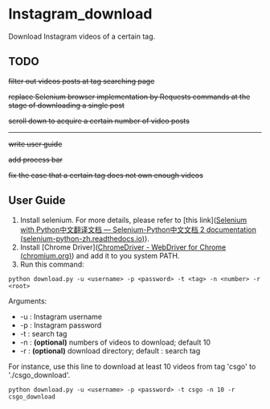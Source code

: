 # Instagram_download
Download Instagram videos of a certain tag.

## TODO

~~filter out videos posts at tag searching page~~

~~replace Selenium browser implementation by Requests commands at the stage of downloading a single post~~

~~scroll down to acquire a certain number of video posts~~

---

~~write user guide~~

~~add process bar~~

~~fix the case that a certain tag does not own enough videos~~

## User Guide

1. Install selenium. For more details, please refer to [this link]([Selenium with Python中文翻译文档 — Selenium-Python中文文档 2 documentation (selenium-python-zh.readthedocs.io)](https://selenium-python-zh.readthedocs.io/en/latest/index.html)).
2. Install [Chrome Driver]([ChromeDriver - WebDriver for Chrome (chromium.org)](https://chromedriver.chromium.org/)) and add it to you system PATH.
3. Run this command:

```
python download.py -u <username> -p <password> -t <tag> -n <number> -r <root>
```

Arguments:

- -u : Instagram username
- -p : Instagram password
- -t : search tag
- -n :  **(optional)** numbers of videos to download; default 10
- -r : **(optional)** download directory; default : search tag

For instance, use this line to download at least 10 videos from tag 'csgo' to './csgo_download'.

```
python download.py -u <username> -p <password> -t csgo -n 10 -r csgo_download
```

